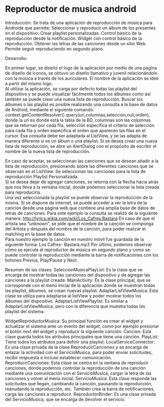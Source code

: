 # Reproductor de musica android


Introducción: 
	Se trata de una aplicación de reproducción de música para Androide que permite: 
	Seleccionar y reproducir un álbum de los presentes en el dispositivo. 
	Crear playlist personalizadas. 
	Control básico de la reproducción desde la notificación. 
	Widget con control básico de la reproducción. 
	Obtener las letras de las canciones desde un sitio Web. 
	Permite seguir reproduciendo en segundo plano. 


Desarrollo: 

En primer lugar, se diseñó el logo de la aplicación por medio de una página de diseño de iconos, se 
obtuvo un diseño llamativo y juvenil relacionándolo con la música a través de los auriculares. El 
nombre de la aplicación se ideó a partir del mismo logo.  
Al utilizar la aplicación, se carga por defecto todas las playlist del dispositivo  y se puede visualizar 
fácilmente todos los álbumes como así también se puede crear una nueva lista de reproducción. 
Buscar los álbumes o las playlist es posible realizando una consulta a la base de datos de Android, 
mediante el siguiente comando: 
context.getContentResolver().query(uri,columnas,selección,null,orden), donde la uri es donde está 
la tabla de la BD, columnas son las columnas que se retornan por cada fila, selección especifica el 
criterio de selección para cada fila y orden especifica el orden que aparecen las filas en el cursor. 
 Esa consulta debe ser adaptada al ListView, y se las adapta de manera diferente si es un álbum o 
una playlist. 
Si se desea crear una nueva lista de reproducción, se abre un AlertDialog con el propósito de escribir 
el nombre de la nueva lista de reproducción. 

En caso de aceptar, se seleccionan las canciones que se desean añadir a la lista de reproducción, 
presionando sobre las diferentes canciones que se observan en el ListView.
Se seleccionan las canciones para la lista de reproducción Playlist Personalizada.  
Si se desea dejar de agregar canciones, se retorna  con la flecha hacia atrás que nos lleva a la ventana 
inicial, donde podemos seleccionar la lista creada para reproducirla.  
Una vez seleccionada la playlist se puede observar la reproducción de la misma.
Si se dispone de internet, se puede acceder a ver la letra de la canción desde una página web que 
contiene una amplia base de datos de letras de canciones. 
Para este ejemplo la consulta se realizó de la siguiente manera: 
http://lyrics.wikia.com/wiki/Los_Cafres:Bastará 
En caso de que el artista sea “unknown”, se pide que el nombre de la canción se componga del 
Artista y después del nombre de la canción, para poder realizar el matching en la base de datos.  
Para nuestro ejemplo la canción en nuestro móvil fue guardada de la siguiente forma: Los Cafres-
Bastará.mp3 
Por último,  podemos observar cómo se ejecuta el reproductor de música en segundo plano y como 
se puede controlar la reproducción mediante la barra de notificaciones con los botones Previus, 
Play/Pause y Next.  

Resumen de las clases: 
SeleccionMusicaPlayList: Es la clase que se encarga de mostrar todas las canciones del dispositivo 
y de agregar las canciones a la playlist creada. 
MainActivity: Es la clase principal, que se corresponde con el menú inicial de la aplicación donde se 
muestran todas las playlist, álbumes, se crean nuevas playlist. 
AdaptarListViewMusica: Esta clase se utiliza para adaptarse al listView y poder mostrar todos los 
álbumes del dispositivo. 
AdaptarListViewPlaylist: Es similar a AdaptarListViewMusica, pero con la diferencia que muestra 
todas las playlist del sistema. 


WidgetReproductorMusica: Su principal función es crear el widget y actualizar el sistema ante un 
evento del widget, como por ejemplo presionar el botón next del widget y reproducir la siguiente 
canción. 
Cancion: Esta clase guarda todos los atributos principales que tiene una canción. 
PlayList: Tiene todos los atributos para definir una playlist. 
LocalServiceConnector: Es una clase privada de la clase ReproducirCanciones y se encarga de 
enlazar la actividad con el ServicioMusica, para poder enviar solicitudes, recibir respuesta e incluso 
establecer comunicación.  
ReproducirCanciones: Esta clase se centra en la ventana de reproducir canciones, donde podemos 
controlar la reproducción de una canción mediante una comunicación con el ServicioMusica, cargar 
la letra de las canciones y volver al menú inicial. 
ServicioMusica: Esta clase responde las solicitudes que llegan, cambiando la canción, pausando la 
reproducción, reanudando la reproducción, etc. También crea la barra de notificaciones, carga las 
canciones a reproducir. 
ReproductorBinder: Es una clase privada del ServicioMusica, que se encarga de devolver el servicio. 